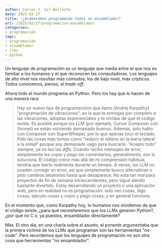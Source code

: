 ```yaml
---
author: Carlos J. Gil Bellosta
date: 2025-02-27
title: '¿Acabaremos programando todos en ensamblador?'
url: /2025/02/27/programacion-ensamblador
categories:
- programación
tags:
- programación
- ensamblador
- llms
- python
---
```


Un lenguaje de programación es un lenguaje que media entre el que nos es familiar a los humanos y el que reconocen las computadoras. Los lenguajes de alto nivel nos resultan más cómodos; los de bajo nivel, más crípticos. Todos conocemos, pienso, el _trade-off_.

Ahora todo el mundo programa en Python. Pero los hay que lo hacen de una manera rara:

> Hay un nuevo tipo de programaciónn que llamo [Andrej Karpathy] "programación de vibraciones", en la que te entregas por completo a las vibraciones, adoptas exponenciales y te olvidas de que el código existe. Es posible porque los LLM (por ejemplo, Cursor Composer con Sonnet) se están volviendo demasiado buenos. Además, solo hablo con Composer con SuperWhisper, por lo que apenas toco el teclado. Pido las cosas más tontas como "reducir el relleno en la barra lateral a la mitad" porque soy demasiado vago para buscarlo. "Acepto todo" siempre, ya no leo los _diffs_. Cuando recibo mensajes de error, simplemente los copio y pego sin comentarios; generalmente, eso lo soluciona. El código crece más allá de mi comprensión habitual, tendría que leerlo realmente durante un tiempo. A veces, los LLM no pueden corregir un error, así que simplemente busco alternativas o pido cambios aleatorios hasta que desaparece. No está tan mal para proyectos de fin de semana intrascendentes, pero sigue siendo bastante divertido. Estoy desarrollando un proyecto o una aplicación web, pero en realidad no es programación: solo veo cosas, digo cosas, ejecuto cosas y copio y pego cosas, y en general funciona.

En el momento que, como Karpathy hoy, lo humanos nos olvidemos de que el código existe, ¿para qué necesitaremos que los LLMs generen Python?, ¿por qué no C o, ya puestos, ensamblador directamente?

Más. El otro día, en una charla sobre el asunto, el ponente argumentaba que la primera víctima de los LLMs que programan son las herramientas "no-code". Pero recordemos que los lenguajes de programación no son otra cosa que herramientas "no ensamblador".